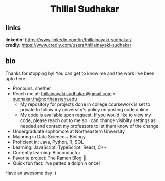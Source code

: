 <h1 align = "center">𝐓𝐡𝐢𝐥𝐥𝐚𝐢 𝐒𝐮𝐝𝐡𝐚𝐤𝐚𝐫</h1>

## links
**linkedin:** https://www.linkedin.com/in/thillainayaki-sudhakar/ \
**credly:** https://www.credly.com/users/thillainayaki-sudhakar

## bio
Thanks for stopping by! You can get to know me and the work I've been upto here:
- Pronouns: she/her
- Reach me at: thillainayaki.sudhakar@gmail.com or sudhakar.th@northeastern.edu
    - My repository for projects done in college coursework is set to private to follow my university's policy on posting code online.
    - My code is available upon request. If you would like to view my code, please reach out to me so I can change visibilty settings as needed and contact my professors to let them know of the change.
- Undergraduate sophomore at Northeastern University
- Majoring in Data Science + Biology
- Proficient in: Java, Python, R, SQL
- Learning: JavaScript, TypeScript, React, C++
- Currently learning: Bioconductor
- Favorite project: The Ramen Blog 🍜
- Quick fun fact: I've petted a dolphin once!

Have an awesome day :)


<!--
**tsudhakar87/tsudhakar87** is a ✨ _special_ ✨ repository because its `README.md` (this file) appears on your GitHub profile.

Here are some ideas to get you started:

- 🔭 I’m currently working on ...
- 🌱 I’m currently learning ...
- 👯 I’m looking to collaborate on ...
- 🤔 I’m looking for help with ...
- 💬 Ask me about ...
- 📫 How to reach me: ...
- 😄 Pronouns: she/her
- ⚡ Fun fact: ...
- My Resume: Thillai Sudhakar - Computer Science - 2027
-->
